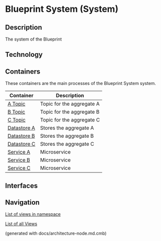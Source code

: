 # Blueprint System (System)
## Description
The system of the Blueprint

## Technology


## Containers
These containers are the main processes of the Blueprint System system.

| Container | Description |
|---|---|
| [A Topic](../../../../../software-development/architecture/blueprint/microservices/event-driven/topic-a.md)| Topic for the aggregate A |
| [B Topic](../../../../../software-development/architecture/blueprint/microservices/event-driven/topic-b.md)| Topic for the aggregate B |
| [C Topic](../../../../../software-development/architecture/blueprint/microservices/event-driven/topic-c.md)| Topic for the aggregate C |
| [Datastore A](../../../../../software-development/architecture/blueprint/microservices/event-driven/datastore-a.md)| Stores the aggregate A |
| [Datastore B](../../../../../software-development/architecture/blueprint/microservices/event-driven/datastore-b.md)| Stores the aggregate B |
| [Datastore C](../../../../../software-development/architecture/blueprint/microservices/event-driven/datastore-c.md)| Stores the aggregate C |
| [Service A](../../../../../software-development/architecture/blueprint/microservices/event-driven/service-a.md)| Microservice |
| [Service B](../../../../../software-development/architecture/blueprint/microservices/event-driven/service-b.md)| Microservice |
| [Service C](../../../../../software-development/architecture/blueprint/microservices/event-driven/service-c.md)| Microservice |

## Interfaces


## Navigation
[List of views in namespace](./views-in-namespace.md)

[List of all Views](../../../../../views.md)

(generated with docs/architecture-node.md.cmb)
